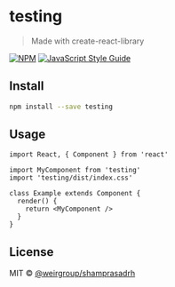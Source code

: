 # testing

> Made with create-react-library

[![NPM](https://img.shields.io/npm/v/testing.svg)](https://www.npmjs.com/package/testing) [![JavaScript Style Guide](https://img.shields.io/badge/code_style-standard-brightgreen.svg)](https://standardjs.com)

## Install

```bash
npm install --save testing
```

## Usage

```tsx
import React, { Component } from 'react'

import MyComponent from 'testing'
import 'testing/dist/index.css'

class Example extends Component {
  render() {
    return <MyComponent />
  }
}
```

## License

MIT © [@weirgroup/shamprasadrh](https://github.com/@weirgroup/shamprasadrh)

